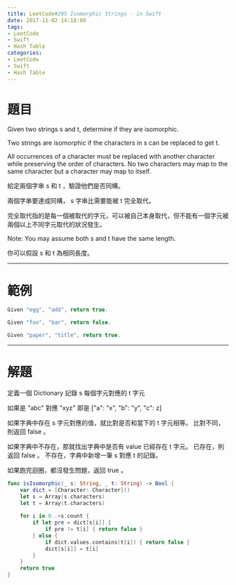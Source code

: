 ```yaml
---
title: LeetCode#205 Isomorphic Strings - in Swift
date: 2017-11-02 14:18:09
tags:
- LeetCode
- Swift
- Hash Table
categories:
- LeetCode
- Swift
- Hash Table
---
```


# 題目

Given two strings s and t, determine if they are isomorphic.

Two strings are isomorphic if the characters in s can be replaced to get t.

All occurrences of a character must be replaced with another character while preserving the order of characters. No two characters may map to the same character but a character may map to itself.

給定兩個字串 s 和 t ，驗證他們是否同構。

兩個字串要達成同構， s 字串比需要能被 t 完全取代。

完全取代指的是每一個被取代的字元，可以被自己本身取代，但不能有一個字元被兩個以上不同字元取代的狀況發生。

Note:
You may assume both s and t have the same length.

你可以假設 s 和 t 為相同長度。

---

# 範例

``` swift
Given "egg", "add", return true.

Given "foo", "bar", return false.

Given "paper", "title", return true.
```

---

# 解題

定義一個 Dictionary 記錄 s 每個字元對應的 t 字元

如果是 "abc" 對應 "xyz" 即是 ["a": "x", "b": "y", "c": z]

如果字典中存在 s 字元對應的值，就比對是否和當下的 t 字元相等。
比對不同，則返回 false 。

如果字典中不存在，那就找出字典中是否有 value 已經存在 t 字元。
已存在，則返回 false 。
不存在，字典中新增一筆 s 對應 t 的記錄。

如果跑完迴圈，都沒發生問題，返回 true 。

``` swift
func isIsomorphic(_ s: String, _ t: String) -> Bool {
    var dict = [Character: Character]()
    let s = Array(s.characters)
    let t = Array(t.characters)
    
    for i in 0..<s.count {
        if let pre = dict[s[i]] {
            if pre != t[i] { return false }
        } else {
            if dict.values.contains(t[i]) { return false }
            dict[s[i]] = t[i]
        }
    }
    return true
}
```